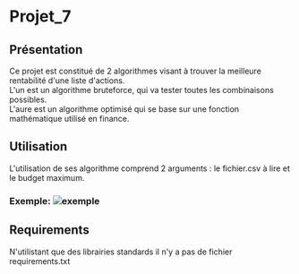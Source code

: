 # Projet_7
## Présentation
Ce projet est constitué de 2 algorithmes visant à trouver la meilleure rentabilité d'une liste d'actions.<br>
L'un est un algorithme bruteforce, qui va tester toutes les combinaisons possibles.<br>
L'aure est un algorithme optimisé qui se base sur une fonction mathématique utilisé en finance.

## Utilisation

L'utilisation de ses algorithme comprend 2 arguments : le fichier.csv à lire et le budget maximum.<br>
### Exemple: ![exemple](https://puu.sh/Iugyu/6efb79dcd9.png)


## Requirements
N'utilistant que des librairies standards il n'y a pas de fichier requirements.txt
